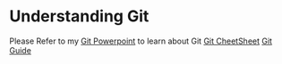 # Understanding Git
Please Refer to my [Git Powerpoint](https://github.com/matthew9510/UnderstandingGit/blob/master/Git%20Presentation.pptx) to learn about Git
[Git CheetSheet](https://services.github.com/on-demand/downloads/github-git-cheat-sheet.pdf)
[Git Guide](http://rogerdudler.github.io/git-guide/)

